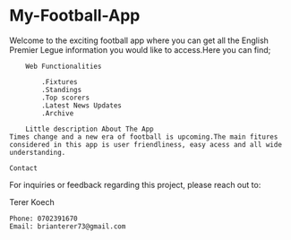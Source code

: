 # My-Football-App

Welcome to the exciting football app where you can get all the English Premier Legue information you would like to access.Here you can find;

        Web Functionalities

            .Fixtures
            .Standings
            .Top scorers
            .Latest News Updates
            .Archive

        Little description About The App
    Times change and a new era of football is upcoming.The main fitures considered in this app is user friendliness, easy acess and all wide understanding.

    Contact

For inquiries or feedback regarding this project, please reach out to:

Terer Koech

    Phone: 0702391670
    Email: brianterer73@gmail.com

